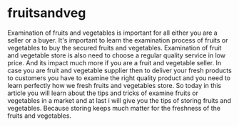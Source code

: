 # fruitsandveg
Examination of fruits and vegetables is important for all either you are a seller or a buyer. It's important to learn the examination process of fruits or vegetables to buy the secured fruits and vegetables. Examination of fruit and vegetable store is also need to choose a regular quality service in low price. And its impact much more if you are a fruit and vegetable seller. In case you are fruit and vegetable supplier then to deliver your fresh products to customers you have to examine the right quality product and you need to learn perfectly how we fresh fruits and vegetables store. So today in this article you will learn about the tips and tricks of examine fruits or vegetables in a market and at last i will give you the tips of storing fruits and vegetables. Because storing keeps much matter for the freshness of the fruits and vegetables.  
